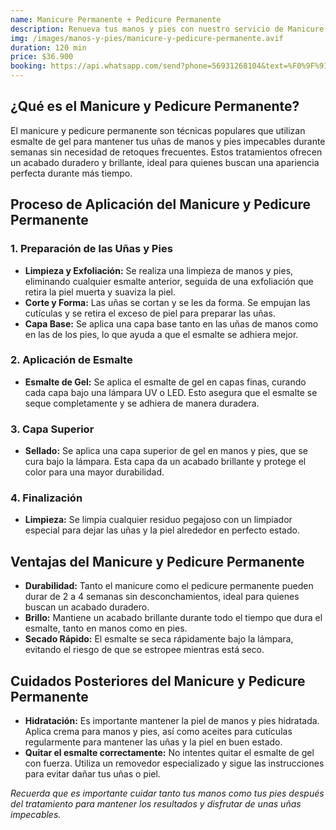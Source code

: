 ```yaml
---
name: Manicure Permanente + Pedicure Permanente
description: Renueva tus manos y pies con nuestro servicio de Manicure Permanente + Pedicure Permanente. Disfruta de un acabado duradero y elegante para ambas partes, con un tratamiento profesional que asegura belleza y resistencia.
img: /images/manos-y-pies/manicure-y-pedicure-permanente.avif
duration: 120 min
price: $36.900
booking: https://api.whatsapp.com/send?phone=56931268104&text=%F0%9F%91%8B%F0%9F%8F%BB%20%C2%A1Hola!%20Quisiera%20agendar%20una%20hora%20para%20el%20manicure%20permanente%20%2B%20pedicure%20permanente.
---
```


## ¿Qué es el Manicure y Pedicure Permanente?

El manicure y pedicure permanente son técnicas populares que utilizan esmalte de gel para mantener tus uñas de manos y pies impecables durante semanas sin necesidad de retoques frecuentes. Estos tratamientos ofrecen un acabado duradero y brillante, ideal para quienes buscan una apariencia perfecta durante más tiempo.

## Proceso de Aplicación del Manicure y Pedicure Permanente

### 1. Preparación de las Uñas y Pies

- **Limpieza y Exfoliación:** Se realiza una limpieza de manos y pies, eliminando cualquier esmalte anterior, seguida de una exfoliación que retira la piel muerta y suaviza la piel.
- **Corte y Forma:** Las uñas se cortan y se les da forma. Se empujan las cutículas y se retira el exceso de piel para preparar las uñas.
- **Capa Base:** Se aplica una capa base tanto en las uñas de manos como en las de los pies, lo que ayuda a que el esmalte se adhiera mejor.

### 2. Aplicación de Esmalte

- **Esmalte de Gel:** Se aplica el esmalte de gel en capas finas, curando cada capa bajo una lámpara UV o LED. Esto asegura que el esmalte se seque completamente y se adhiera de manera duradera.

### 3. Capa Superior

- **Sellado:** Se aplica una capa superior de gel en manos y pies, que se cura bajo la lámpara. Esta capa da un acabado brillante y protege el color para una mayor durabilidad.

### 4. Finalización

- **Limpieza:** Se limpia cualquier residuo pegajoso con un limpiador especial para dejar las uñas y la piel alrededor en perfecto estado.

## Ventajas del Manicure y Pedicure Permanente

- **Durabilidad:** Tanto el manicure como el pedicure permanente pueden durar de 2 a 4 semanas sin desconchamientos, ideal para quienes buscan un acabado duradero.
- **Brillo:** Mantiene un acabado brillante durante todo el tiempo que dura el esmalte, tanto en manos como en pies.
- **Secado Rápido:** El esmalte se seca rápidamente bajo la lámpara, evitando el riesgo de que se estropee mientras está seco.

## Cuidados Posteriores del Manicure y Pedicure Permanente

- **Hidratación:** Es importante mantener la piel de manos y pies hidratada. Aplica crema para manos y pies, así como aceites para cutículas regularmente para mantener las uñas y la piel en buen estado.
- **Quitar el esmalte correctamente:** No intentes quitar el esmalte de gel con fuerza. Utiliza un removedor especializado y sigue las instrucciones para evitar dañar tus uñas o piel.

_Recuerda que es importante cuidar tanto tus manos como tus pies después del tratamiento para mantener los resultados y disfrutar de unas uñas impecables._
